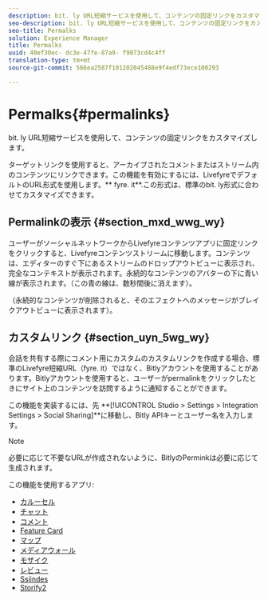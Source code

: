 ```yaml
---
description: bit. ly URL短縮サービスを使用して、コンテンツの固定リンクをカスタマイズします。
seo-description: bit. ly URL短縮サービスを使用して、コンテンツの固定リンクをカスタマイズします。
seo-title: Permalks
solution: Experience Manager
title: Permalks
uuid: 40ef30ec- dc3e-47fe-87a9- f9073cd4c4ff
translation-type: tm+mt
source-git-commit: 566ea2587f101202045488e9f4edf73ece100293

---
```



# Permalks{#permalinks}

bit. ly URL短縮サービスを使用して、コンテンツの固定リンクをカスタマイズします。

ターゲットリンクを使用すると、アーカイブされたコメントまたはストリーム内のコンテンツにリンクできます。この機能を有効にするには、LivefyreでデフォルトのURL形式を使用します。** fyre. it**.この形式は、標準のbit. ly形式に合わせてカスタマイズできます。

## Permalinkの表示 {#section_mxd_wwg_wy}

ユーザーがソーシャルネットワークからLivefyreコンテンツアプリに固定リンクをクリックすると、Livefyreコンテンツストリームに移動します。コンテンツは、エディターのすぐ下にあるストリームのドロップアウトビューに表示され、完全なコンテキストが表示されます。永続的なコンテンツのアバターの下に青い線が表示されます。（この青の線は、数秒間後に消えます）。

（永続的なコンテンツが削除されると、そのエフェクトへのメッセージがブレイクアウトビューに表示されます）。

## カスタムリンク {#section_uyn_5wg_wy}

会話を共有する際にコメント用にカスタムのカスタムリンクを作成する場合、標準のLivefyre短縮URL（fyre. it）ではなく、Bitlyアカウントを使用することがあります。Bitlyアカウントを使用すると、ユーザーがpermalinkをクリックしたときにサイト上のコンテンツを訪問するように通知することができます。

この機能を実装するには、先 **[!UICONTROL Studio > Settings > Integration Settings > Social Sharing]**に移動し、Bitly APIキーとユーザー名を入力します。

>[!NOTE]
>
>必要に応じて不要なURLが作成されないように、BitlyのPerminkは必要に応じて生成されます。

この機能を使用するアプリ:

* [カルーセル](/help/using/c-about-apps/c-carousel-app/c-carousel-app.md#c_carousel_app)
* [チャット](/help/using/c-about-apps/c-chat-app/c-chat-app.md#c_chat_app)
* [コメント](/help/using/c-about-apps/c-comments/c-comments.md)
* [Feature Card](/help/using/c-about-apps/c-feature-card-app/c-feature-card-app.md#c_feature_card_app)
* [マップ](/help/using/c-about-apps/c-map-app/c-map-app.md#c_map_app)
* [メディアウォール](/help/using/c-about-apps/c-media-wall-app/c-media-wall-app.md#c_media_wall_app)
* [モザイク](/help/using/c-about-apps/c-mosaic-app/c-mosaic-app.md#c_mosaic_app)
* [レビュー](/help/using/c-about-apps/c-reviews-app/c-reviews-app.md#c_reviews_app)
* [Ssiindes](/help/using/c-about-apps/c-sidenotes-app/c-sidenotes-app.md#c_sidenotes_app)
* [Storify2](/help/using/c-about-apps/c-storify2/c-storify2.md#c_storify2)

